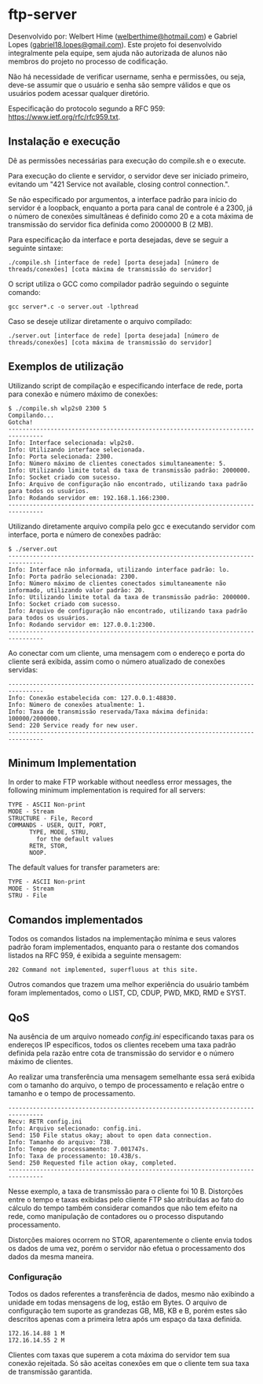 # ftp-server

Desenvolvido por: Welbert Hime (welberthime@hotmail.com) e Gabriel Lopes (gabriel18.lopes@gmail.com). Este projeto foi desenvolvido integralmente pela equipe, sem ajuda não autorizada de alunos não membros do projeto no processo de codificação.

Não há necessidade de verificar username, senha e permissões, ou seja, deve-se assumir que o usuário e senha são sempre válidos e que os usuários podem acessar qualquer diretório.

Especificação do protocolo segundo a RFC 959: https://www.ietf.org/rfc/rfc959.txt.

## Instalação e execução

Dê as permissões necessárias para execução do compile.sh e o execute.

Para execução do cliente e servidor, o servidor deve ser iniciado primeiro, evitando um "421 Service not available, closing control connection.".

Se não especificado por argumentos, a interface padrão para início do servidor é a loopback, enquanto a porta para canal de controle é a 2300, já o número de conexões simultâneas é definido como 20 e a cota máxima de transmissão do servidor fica definida como 2000000 B (2 MB).

Para especificação da interface e porta desejadas, deve se seguir a seguinte sintaxe:

    ./compile.sh [interface de rede] [porta desejada] [número de threads/conexões] [cota máxima de transmissão do servidor]

O script utiliza o GCC como compilador padrão seguindo o seguinte comando:

    gcc server*.c -o server.out -lpthread

Caso se deseje utilizar diretamente o arquivo compilado:

    ./server.out [interface de rede] [porta desejada] [número de threads/conexões] [cota máxima de transmissão do servidor]

## Exemplos de utilização

Utilizando script de compilação e especificando interface de rede, porta para conexão e número máximo de conexões:

    $ ./compile.sh wlp2s0 2300 5
    Compilando...
    Gotcha!
    --------------------------------------------------------------------------------
    Info: Interface selecionada: wlp2s0.
    Info: Utilizando interface selecionada.
    Info: Porta selecionada: 2300.
    Info: Número máximo de clientes conectados simultaneamente: 5.
    Info: Utilizando limite total da taxa de transmissão padrão: 2000000.
    Info: Socket criado com sucesso.
    Info: Arquivo de configuração não encontrado, utilizando taxa padrão para todos os usuários.
    Info: Rodando servidor em: 192.168.1.166:2300.
    --------------------------------------------------------------------------------

Utilizando diretamente arquivo compila pelo gcc e executando servidor com interface, porta e número de conexões padrão:

    $ ./server.out
    --------------------------------------------------------------------------------
    Info: Interface não informada, utilizando interface padrão: lo.
    Info: Porta padrão selecionada: 2300.
    Info: Número máximo de clientes conectados simultaneamente não informado, utilizando valor padrão: 20.
    Info: Utilizando limite total da taxa de transmissão padrão: 2000000.
    Info: Socket criado com sucesso.
    Info: Arquivo de configuração não encontrado, utilizando taxa padrão para todos os usuários.
    Info: Rodando servidor em: 127.0.0.1:2300.
    --------------------------------------------------------------------------------

Ao conectar com um cliente, uma mensagem com o endereço e porta do cliente será exibida, assim como o número atualizado de conexões servidas:

    --------------------------------------------------------------------------------
    Info: Conexão estabelecida com: 127.0.0.1:48830.
    Info: Número de conexões atualmente: 1.
    Info: Taxa de transmissão reservada/Taxa máxima definida: 100000/2000000.
    Send: 220 Service ready for new user.
    --------------------------------------------------------------------------------

## Minimum Implementation

In order to make FTP workable without needless error messages, the following minimum implementation is required for all servers:

    TYPE - ASCII Non-print
    MODE - Stream
    STRUCTURE - File, Record
    COMMANDS - USER, QUIT, PORT,
          TYPE, MODE, STRU,
            for the default values
          RETR, STOR,
          NOOP.

The default values for transfer parameters are:

    TYPE - ASCII Non-print
    MODE - Stream
    STRU - File

## Comandos implementados

Todos os comandos listados na implementação mínima e seus valores padrão foram implementados, enquanto para o restante dos comandos listados na RFC 959, é exibida a seguinte mensagem:

    202 Command not implemented, superfluous at this site.

Outros comandos que trazem uma melhor experiência do usuário também foram implementados, como o LIST, CD, CDUP, PWD, MKD, RMD e SYST.

## QoS

Na ausência de um arquivo nomeado *config.ini* especificando taxas para os endereços IP específicos, todos os clientes recebem uma taxa padrão definida pela razão entre cota de transmissão do servidor e o número máximo de clientes.

Ao realizar uma transferência uma mensagem semelhante essa será exibida com o tamanho do arquivo, o tempo de processamento e relação entre o tamanho e o tempo de processamento.

    --------------------------------------------------------------------------------
    Recv: RETR config.ini
    Info: Arquivo selecionado: config.ini.
    Send: 150 File status okay; about to open data connection.
    Info: Tamanho do arquivo: 73B.
    Info: Tempo de processamento: 7.001747s.
    Info: Taxa de processamento: 10.43B/s.
    Send: 250 Requested file action okay, completed.
    --------------------------------------------------------------------------------

Nesse exemplo, a taxa de transmissão para o cliente foi 10 B. Distorções entre o tempo e taxas exibidas pelo cliente FTP são atribuídas ao fato do cálculo do tempo também considerar comandos que não tem efeito na rede, como manipulação de contadores ou o processo disputando processamento.

Distorções maiores ocorrem no STOR, aparentemente o cliente envia todos os dados de uma vez, porém o servidor não efetua o processamento dos dados da mesma maneira.

### Configuração

Todos os dados referentes a transferência de dados, mesmo não exibindo a unidade em todas mensagens de log, estão em Bytes. O arquivo de configuração tem suporte as grandezas GB, MB, KB e B, porém estes são descritos apenas com a primeira letra após um espaço da taxa definida.

    172.16.14.88 1 M
    172.16.14.55 2 M

Clientes com taxas que superem a cota máxima do servidor tem sua conexão rejeitada. Só são aceitas conexões em que o cliente tem sua taxa de transmissão garantida.
